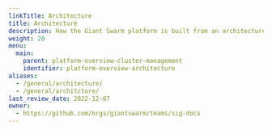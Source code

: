 ```yaml
---
linkTitle: Architecture
title: Architecture
description: How the Giant Swarm platform is built from an architecture perspective, on the various providers (on Amazon Web Services, on Microsoft Azure, and on-premises).
weight: 20
menu:
  main:
    parent: platform-overview-cluster-management
    identifier: platform-overview-architecture
aliases:
  - /general/architecture/
  - /general/architcture/
last_review_date: 2022-12-07
owner:
  - https://github.com/orgs/giantswarm/teams/sig-docs
---
```

